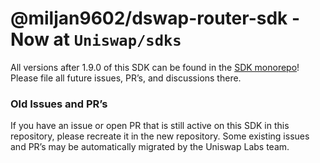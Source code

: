 # @miljan9602/dswap-router-sdk - Now at `Uniswap/sdks`

All versions after 1.9.0 of this SDK can be found in the [SDK monorepo](https://github.com/Uniswap/sdks/tree/main/sdks/router-sdk)! Please file all future issues, PR’s, and discussions there.

### Old Issues and PR’s

If you have an issue or open PR that is still active on this SDK in this repository, please recreate it in the new repository. Some existing issues and PR’s may be automatically migrated by the Uniswap Labs team.

